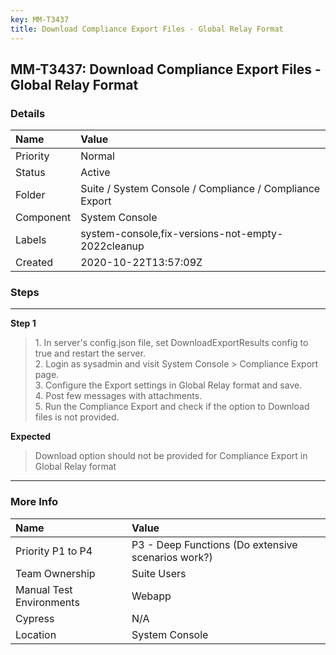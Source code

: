 ```yaml
---
key: MM-T3437
title: Download Compliance Export Files - Global Relay Format
---
```


## MM-T3437: Download Compliance Export Files - Global Relay Format

### Details

| Name      | Value                                                   |
| :-------- | :------------------------------------------------------ |
| Priority  | Normal                                                  |
| Status    | Active                                                  |
| Folder    | Suite / System Console / Compliance / Compliance Export |
| Component | System Console                                          |
| Labels    | system-console,fix-versions-not-empty-2022cleanup       |
| Created   | 2020-10-22T13:57:09Z                                    |

### Steps

<hr/>

**Step 1**

> <article>1. In server's config.json file, set DownloadExportResults config to true and restart the server.<br>2. Login as sysadmin and visit System Console &gt; Compliance Export page.<br>3. Configure the Export settings in Global Relay format and save.<br>4. Post few messages with attachments.<br>5. Run the Compliance Export and check if the option to Download files is not provided.</article>

**Expected**

> <article>Download option should not be provided for Compliance Export in Global Relay format</article>

<hr/>

### More Info

| Name                     | Value                                              |
| :----------------------- | :------------------------------------------------- |
| Priority P1 to P4        | P3 - Deep Functions (Do extensive scenarios work?) |
| Team Ownership           | Suite Users                                        |
| Manual Test Environments | Webapp                                             |
| Cypress                  | N/A                                                |
| Location                 | System Console                                     |
